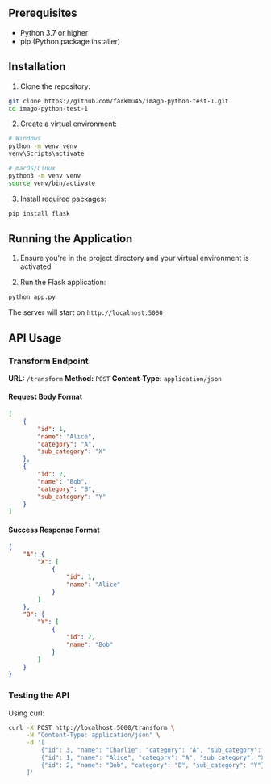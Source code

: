 ## Prerequisites

- Python 3.7 or higher
- pip (Python package installer)

## Installation

1. Clone the repository:
```bash
git clone https://github.com/farkmu45/imago-python-test-1.git
cd imago-python-test-1
```

2. Create a virtual environment:
```bash
# Windows
python -m venv venv
venv\Scripts\activate

# macOS/Linux
python3 -m venv venv
source venv/bin/activate
```

3. Install required packages:
```bash
pip install flask
```

## Running the Application

1. Ensure you're in the project directory and your virtual environment is activated

2. Run the Flask application:
```bash
python app.py
```

The server will start on `http://localhost:5000`

## API Usage

### Transform Endpoint

**URL:** `/transform`
**Method:** `POST`
**Content-Type:** `application/json`

#### Request Body Format
```json
[
    {
        "id": 1,
        "name": "Alice",
        "category": "A",
        "sub_category": "X"
    },
    {
        "id": 2,
        "name": "Bob",
        "category": "B",
        "sub_category": "Y"
    }
]
```

#### Success Response Format
```json
{
    "A": {
        "X": [
            {
                "id": 1,
                "name": "Alice"
            }
        ]
    },
    "B": {
        "Y": [
            {
                "id": 2,
                "name": "Bob"
            }
        ]
    }
}
```

### Testing the API

Using curl:
```bash
curl -X POST http://localhost:5000/transform \
     -H "Content-Type: application/json" \
     -d '[
         {"id": 3, "name": "Charlie", "category": "A", "sub_category": "Z"},
         {"id": 1, "name": "Alice", "category": "A", "sub_category": "X"},
         {"id": 2, "name": "Bob", "category": "B", "sub_category": "Y"}
     ]'
```